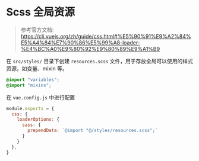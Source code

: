 # Scss 全局资源

> 参考官方文档: <https://cli.vuejs.org/zh/guide/css.html#%E5%90%91%E9%A2%84%E5%A4%84%E7%90%86%E5%99%A8-loader-%E4%BC%A0%E9%80%92%E9%80%89%E9%A1%B9>

在 `src/styles/` 目录下创建 `resources.scss` 文件，用于存放全局可以使用的样式资源，如变量、mixin 等。

```scss
@import "variables";
@import "mixins";
```

在 `vue.config.js` 中进行配置

```js
module.exports = {
  css: {
    loaderOptions: {
      sass: {
        prependData: `@import "@/styles/resources.scss";`
      }
    }
  },
}
```
